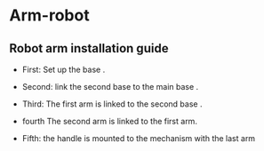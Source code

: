 # Arm-robot

## Robot arm installation guide 

  * First: Set up the base .
  
  * Second: link the second base to the main base .
  
  * Third: The first arm is linked to the second base .
  
 * fourth The second arm is linked to the first arm.
 
* Fifth: the handle is mounted to the mechanism with the last arm
